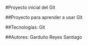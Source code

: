 
#Proyecto inicial del Git

##Proyecto para aprender a usar Git

##Tecnologías: Git

##Autores: Garduño Reyes Santiago
